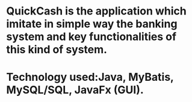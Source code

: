 # QuickCash is the application which imitate in simple way the banking system and key functionalities of this kind of system.
# Technology used:Java, MyBatis, MySQL/SQL, JavaFx (GUI). 
